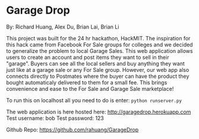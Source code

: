 Garage Drop
==============

By: Richard Huang, Alex Du, Brian Lai, Brian Li

This project was built for the 24 hr hackathon, HackMIT. The inspiration for this hack came from Facebook For Sale groups for colleges and we decided to generalize the problem to local Garage Sales. This web application allows users to create an account and post items they want to sell in their "garage". Buyers can see all the local sellers and buy anything they want just like at a garage sale or any For Sale group. However, our web app also connects directly to Postmates where the buyer can have the product they bought automaticaly delivered to them for a small fee. This brings convenience and ease to the For Sale and Garage Sale marketplace!

To run this on localhost all you need to do is enter: `python runserver.py`

The web application is here hosted here: http://garagedrop.herokuapp.com
Test username: bob
Test password: 123

Github Repo: https://github.com/rahuang/GarageDrop
